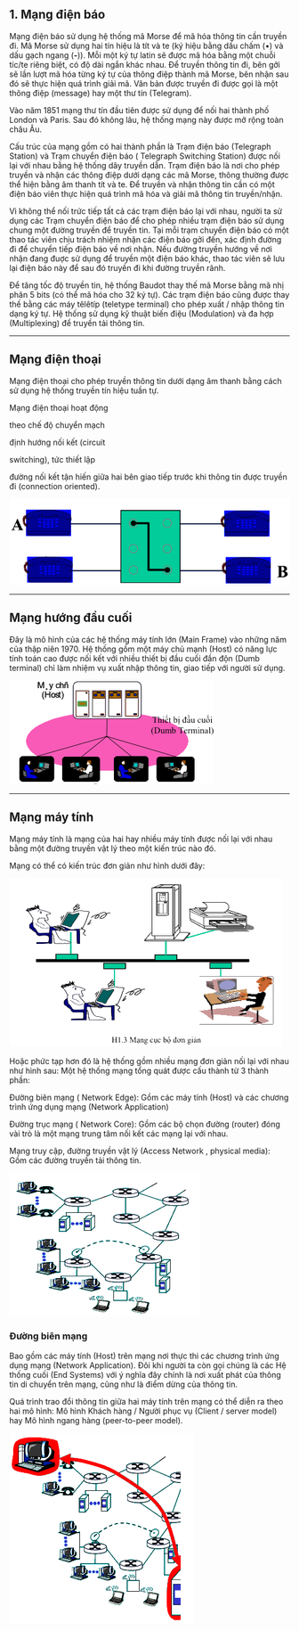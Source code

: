 ## 1. Mạng điện báo

Mạng điện báo sử dụng hệ thống mã Morse để mã hóa thông tin cần truyền đi. Mã Morse sử dụng hai tín hiệu là tít và te (ký hiệu bằng dấu chấm (•) và dấu gạch ngang (**-**)). Mỗi một ký tự latin sẽ được mã hóa bằng một chuỗi tíc/te riêng biệt, có độ dài ngắn khác nhau. Để truyền thông tin đi, bên gởi sẽ lần lượt mã hóa từng ký tự của thông điệp thành mã Morse, bên nhận sau đó sẽ thực hiện quá trình giải mã. Văn bản được truyền đi được gọi là một thông điệp (message) hay một thư tín (Telegram).

Vào năm 1851 mạng thư tín đầu tiên được sử dụng để nối hai thành phố London và Paris. Sau đó không lâu, hệ thống mạng này được mở rộng toàn châu Âu.

Cấu trúc của mạng gồm có hai thành phần là Trạm điện báo (Telegraph Station) và Trạm chuyển điện báo ( Telegraph Switching Station) được nối lại với nhau bằng hệ thống dây truyền dẫn. Trạm điện báo là nơi cho phép truyền và nhận các thông điệp dưới dạng các mã Morse, thông thường được thể hiện bằng âm thanh tít và te. Để truyền và nhận thông tin cần có một điện báo viên thực hiện quá trình mã hóa và giải mã thông tin truyền/nhận.

Vì không thể nối trức tiếp tất cả các trạm điện báo lại với nhau, người ta sử dụng các Trạm chuyển điện báo để cho phép nhiều trạm điện báo sử dụng chung một đường truyền để truyền tin. Tại mỗi trạm chuyển điện báo có một thao tác viên chịu trách nhiệm nhận các điện báo gởi đến, xác định đường đi để chuyển tiếp điện báo về nơi nhận. Nếu đường truyền hướng về nơi nhận đang đuợc sử dụng để truyền một điện báo khác, thao tác viên sẽ lưu lại điện báo này để sau đó truyền đi khi đường truyền rãnh.

Để tăng tốc độ truyền tin, hệ thống Baudot thay thế mã Morse bằng mã nhị phân 5 bits (có thể mã hóa cho 32 ký tự). Các trạm điện báo cũng được thay thế bằng các máy têlêtíp (teletype terminal) cho phép xuất / nhập thông tin dạng ký tự. Hệ thống sử dụng kỹ thuật biến điệu (Modulation) và đa hợp (Multiplexing) để truyền tải thông tin.

---

## Mạng điện thoại

Mạng điện thoại cho phép truyền thông tin dưới dạng âm thanh bằng cách sử dụng hệ thống truyền tín hiệu tuần tự.

Mạng điện thoại hoạt động

theo chế độ chuyển mạch

định hướng nối kết (circuit

switching), tức thiết lập

đường nối kết tận hiến giữa hai bên giao tiếp trước khi thông tin được truyền đi (connection oriented).

![output-onlinepngtools.png](https://raw.githubusercontent.com/Zenfection/Image/master/2021/07/25-13-16-04-output-onlinepngtools.png)

---

## Mạng hướng đầu cuối

Đây là mô hình của các hệ thống máy tính lớn (Main Frame) vào những năm của thập niên 1970. Hệ thống gồm một máy chủ mạnh (Host) có năng lực tính toán cao được nối kết với nhiều thiết bị đầu cuối đần độn (Dumb terminal) chỉ làm nhiệm vụ xuất nhập thông tin, giao tiếp với người sử dụng.

![output-onlinepngtools (1).png](https://raw.githubusercontent.com/Zenfection/Image/master/2021/07/25-13-17-01-output-onlinepngtools%20(1).png)

---

## Mạng máy tính

Mạng máy tính là mạng của hai hay nhiều máy tính được nối lại với nhau bằng một đường truyền vật lý theo một kiến trúc nào đó.

Mạng có thể có kiến trúc đơn giản như hình dưới đây:

![output-onlinepngtools (2).png](https://raw.githubusercontent.com/Zenfection/Image/master/2021/07/25-13-17-34-output-onlinepngtools%20(2).png)

Hoặc phức tạp hơn đó là hệ thống gồm nhiều mạng đơn giản nối lại với nhau như hình sau: Một hệ thống mạng tổng quát được cấu thành từ 3 thành phần:

Đường biên mạng ( Network Edge): Gồm các máy tính (Host) và các chương trình ứng dụng mạng (Network Application)

Đường trục mạng ( Network Core): Gồm các bộ chọn đường (router) đóng vài trò là một mạng trung tâm nối kết các mạng lại với nhau.

Mạng truy cập, đường truyền vật lý (Access Network , physical media): Gồm các đường truyền tải thông tin.

![output-onlinepngtools (4).png](https://raw.githubusercontent.com/Zenfection/Image/master/2021/07/25-13-19-45-output-onlinepngtools%20(4).png)



### Đường biên mạng

Bao gồm các máy tính (Host) trên mạng nơi thực thi các chương trình ứng dụng mạng (Network Application). Đôi khi người ta còn gọi chúng là các Hệ thống cuối (End Systems) với ý nghĩa đây chính là nơi xuất phát của thông tin di chuyển trên mạng, cũng như là điểm dừng của thông tin.

Quá trình trao đổi thông tin giữa hai máy tính trên mạng có thể diễn ra theo hai mô hình: Mô hình Khách hàng / Người phục vụ (Client / server model) hay Mô hình ngang hàng (peer-to-peer model).

![output-onlinepngtools (3).png](https://raw.githubusercontent.com/Zenfection/Image/master/2021/07/25-13-19-17-output-onlinepngtools%20(3).png)
